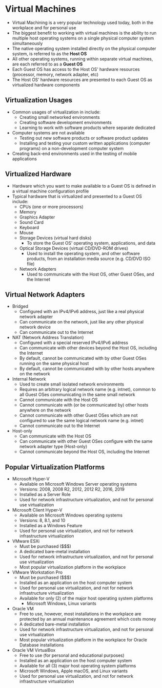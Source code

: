 # Virtual Machines

- Virtual Machining is a very popular technology used today, both in the
  workplace and for personal use
- The biggest benefit to working with virtual machines is the ability to run
  multiple host operating systems on a single physical computer system
  simultaneously
- The native operating system installed directly on the physical computer
  system, is referred to as the **Host OS**
- All other operating systems, running within separate virtual machines, are
  each referred to as a **Guest OS**
- Each Guest OS has access to the Host OS' hardware resources (processor,
  memory, network adapter, etc)
- The Host OS' hardware resources are presented to each Guest OS as virtualized
  hardware components

## Virtualization Usages

- Common usages of virtualization in include:
  - Creating small networked environments
  - Creating software development environments
  - Learning to work with software products where separate dedicated
- Computer systems are not available
  - Testing out new software products or software product updates
  - Installing and testing your custom written applications (computer programs)
    on a non-development computer system
- Creating back-end environments used in the testing of mobile applications

## Virtualized Hardware

- Hardware which you want to make available to a Guest OS is defined in a
  virtual machine configuration profile
- Typical hardware that is virtualized and presented to a Guest OS include:
  - CPUs (one or more processors)
  - Memory
  - Graphics Adapter
  - Sound Card
  - Keyboard
  - Mouse
  - Storage Devices (virtual hard disks)
    - To store the Guest OS' operating system, applications, and data
  - Optical Storage Devices (virtual CD/DVD-ROM drives)
    - Used to install the operating system, and other software products, from an
      installation media source (e.g. CD/DVD ISO file)
  - Network Adapters
    - Used to communicate with the Host OS, other Guest OSes, and the Internet

## Virtual Network Adapters

- Bridged
  - Configured with an IPv4/IPv6 address, just like a real physical network
    adapter
  - Can communicate on the network, just like any other physical network device
  - Can communicate out to the Internet
- NAT (Network Address Translation)
  - Configured with a special reserved IPv4/IPv6 address
  - Can communicate with other devices beyond the Host OS, including the
    Internet
  - By default, cannot be communicated with by other Guest OSes running on the
    same physical host
  - By default, cannot be communicated with by other hosts anywhere on the
    network
- Internal Network
  - Used to create small isolated network environments
  - Requires an arbitrary logical network name (e.g. intnet), common to all
    Guest OSes communicating in the same small network
  - Cannot communicate with the Host OS
  - Cannot communicate with (or be communicated by) other hosts anywhere on the
    network
  - Cannot communicate with other Guest OSes which are not configured to use the
    same logical network name (e.g. intnet)
  - Cannot communicate out to the Internet
- Host-only
  - Can communicate with the Host OS
  - Can communicate with other Guest OSes configure with the same network
    adapter type (Host-only)
  - Cannot communicate beyond the Host OS, including the Internet

## Popular Virtualization Platforms

- Microsoft Hyper-V
  - Available on Microsoft Windows Server operating systems
  - Versions: 2008, 2008 R2, 2012, 2012 R2, 2016, 2019
  - Installed as a Server Role
  - Used for network infrastructure virtualization, and not for personal use
    virtualization
- Microsoft Client Hyper-V
  - Available on Microsoft Windows operating systems
  - Versions: 8, 8.1, and 10
  - Installed as a Windows Feature
  - Used for personal use virtualization, and not for network infrastructure
    virtualization
- VMware ESXi
  - Must be purchased ($$$)
  - A dedicated bare-metal installation
  - Used for network infrastructure virtualization, and not for personal use
    virtualization
  - Most popular virtualization platform in the workplace
- VMware Workstation Pro
  - Must be purchased ($$$)
  - Installed as an application on the host computer system
  - Used for personal use virtualization, and not for network infrastructure
    virtualization
  - Available for only (2) of the major host operating system platforms
    - Microsoft Windows, Linux variants
- Oracle VM
  - Free to use, however, most installations in the workplace are protected by
    an annual maintenance agreement which costs money
  - A dedicated bare-metal installation
  - Used for network infrastructure virtualization, and not for personal use
    virtualization
  - Most popular virtualization platform in the workplace for Oracle Database
    installations
- Oracle VM VirtualBox
  - Free to use (for personal and educational purposes)
  - Installed as an application on the host computer system
  - Available for all (3) major host operating system platforms
  - Microsoft Windows, Apple macOS, and Linux variants
  - Used for personal use virtualization, and not for network infrastructure
    virtualization
